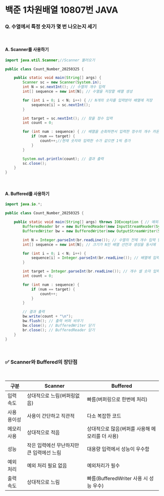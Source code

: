 # 백준 1차원배열 10807번 JAVA
### Q. 수열에서 특정 숫자가 몇 번 나오는지 세기
<br>

#### A. Scanner를 사용하기

```java
import java.util.Scanner;//Scanner 불러오기

public class Count_Number_20250325 {

    public static void main(String[] args) {
        Scanner sc = new Scanner(System.in);
        int N = sc.nextInt(); // 수열의 개수 입력
        int[] sequence = new int[N]; // 수열을 저장할 배열 생성

        for (int i = 0; i < N; i++) { // N개의 숫자를 입력받아 배열에 저장
            sequence[i] = sc.nextInt();
        }

        int target = sc.nextInt(); // 찾을 정수 입력
        int count = 0;

        for (int num : sequence) { // 배열을 순회하면서 입력한 정수의 개수 카운트
            if (num == target) {
                count++;//현재 숫자와 입력한 수가 같으면 1씩 증가
            }
        }

        System.out.println(count); // 결과 출력
        sc.close();
    }
}
```
<br>

#### A. Buffered를 사용하기
```java
import java.io.*;

public class Count_Number_20250325 {

    public static void main(String[] args) throws IOException { // 예외처리  반드시 해주기!!!!!
        BufferedReader br = new BufferedReader(new InputStreamReader(System.in));
        BufferedWriter bw = new BufferedWriter(new OutputStreamWriter(System.out));

        int N = Integer.parseInt(br.readLine()); // 수열의 전체 개수 입력 받기
        int[] sequence = new int[N]; // 크기가 N인 배열 선언과 생성을 동시에

        for (int i = 0; i < N; i++) {
            sequence[i] = Integer.parseInt(br.readLine()); // 배열에 입력한 값 집어넣기
        }

        int target = Integer.parseInt(br.readLine()); // 개수 셀 숫자 입력하기
        int count = 0;

        for (int num : sequence) {
            if (num == target) {
                count++;
            }
        }

        // 결과 출력
        bw.write(count + "\n");
        bw.flush(); // 출력 버퍼 비우기
        bw.close(); // BufferedWriter 닫기
        br.close(); // BufferedReader 닫기
    }
}

```

<br>


### ✅ Scanner와 Buffered의 장단점
<br>

| 구분 | Scanner | Buffered |
|----|----|----|
|입력 속도|상대적으로 느림(버퍼링없음)|빠름(버퍼링으로 한번에 처리)|
|사용 용이성|사용이 간단하고 직관적|다소 복잡한 코드|
|메모리 사용|상대적으로 적음|상대적으로 많음(버퍼를 사용해 메모리를 더 사용)|
|성능|작은 입력에선 무난하지만 큰 입력에선 느림|대용량 입력에서 성능이 우수함|
|예외 처리|예외 처리 필요 없음|예외처리가 필수|
|출력 속도|상대적으로 느림|빠름(BufferedWriter 사용 시 성능 우수)|


